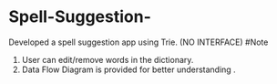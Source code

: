 # Spell-Suggestion-
Developed a spell suggestion app using Trie. (NO INTERFACE)
#Note
1) User can edit/remove words in the dictionary.
2) Data Flow Diagram is provided for better understanding .

